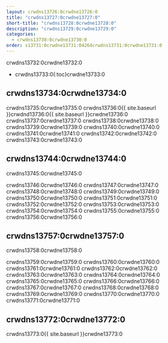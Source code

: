 ```yaml
---
layout: crwdns13726:0crwdne13726:0
title: "crwdns13727:0crwdne13727:0"
short-title: "crwdns13728:0crwdne13728:0"
description: "crwdns13729:0crwdne13729:0"
categories:
  - crwdns13730:0crwdne13730:0
order: s13731:0crwdne13731:04264crwdns13731:0crwdne13731:0
---
```

crwdns13732:0crwdne13732:0

* crwdns13733:0{:toc}crwdne13733:0

## crwdns13734:0crwdne13734:0

crwdns13735:0crwdne13735:0 crwdns13736:0{{ site.baseurl }}crwdnd13736:0{{ site.baseurl }}crwdne13736:0 crwdns13737:0crwdne13737:0 crwdns13738:0crwdne13738:0 crwdns13739:0crwdne13739:0 crwdns13740:0crwdne13740:0 crwdns13741:0crwdne13741:0 crwdns13742:0crwdne13742:0 crwdns13743:0crwdne13743:0

## crwdns13744:0crwdne13744:0

crwdns13745:0crwdne13745:0

crwdns13746:0crwdne13746:0 crwdns13747:0crwdne13747:0 crwdns13748:0crwdne13748:0 crwdns13749:0crwdne13749:0 crwdns13750:0crwdne13750:0 crwdns13751:0crwdne13751:0 crwdns13752:0crwdne13752:0 crwdns13753:0crwdne13753:0 crwdns13754:0crwdne13754:0 crwdns13755:0crwdne13755:0 crwdns13756:0crwdne13756:0

## crwdns13757:0crwdne13757:0

crwdns13758:0crwdne13758:0

crwdns13759:0crwdne13759:0 crwdns13760:0crwdne13760:0 crwdns13761:0crwdne13761:0 crwdns13762:0crwdne13762:0 crwdns13763:0crwdne13763:0 crwdns13764:0crwdne13764:0 crwdns13765:0crwdne13765:0 crwdns13766:0crwdne13766:0 crwdns13767:0crwdne13767:0 crwdns13768:0crwdne13768:0 crwdns13769:0crwdne13769:0 crwdns13770:0crwdne13770:0 crwdns13771:0crwdne13771:0

## crwdns13772:0crwdne13772:0

crwdns13773:0{{ site.baseurl }}crwdne13773:0